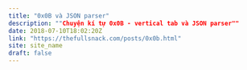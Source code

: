 ```yaml
---
title: "0x0B và JSON parser"
description: ""Chuyện kí tự 0x0B - vertical tab và JSON parser""
date: 2018-07-10T18:02:20Z
link: "https://thefullsnack.com/posts/0x0b.html"
site: site_name
draft: false
---
```

